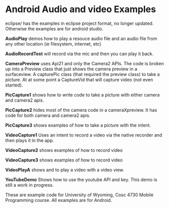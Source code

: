 Android Audio and video Examples
===========

eclipse/ has the examples in eclipse project format, no longer updated.  Otherwise the examples are for android studio.

<b>AudioPlay</b> demos how to play a resouce audio file and an audio file from any other location (ie filesystem, internet, etc)

<b>AudioRecordTest</b>  will record via the mic and then you can play it back.

<b>CameraPreview</b> uses Api21 and only the Camera2 APIs.  The code is broken up into a Preview class that just shows the camera preview
in a surfaceview.  A capturePic class (that required the preview class) to take a picture.  At at some point a CaptureVid that will capture video (not even started).

<b>PicCapture1</b> shows how to write code to take a picture with either camera and camera2 apis.

<b>PicCapture2</b> hides most of the camera code in a cameraXpreview.  It has code for both camera and camera2 apis.

<b>PicCapture3</b> shows examples of how to take a picture with the intent.

<b>VideoCapture1</b> Uses an intent to record a video via the native recorder and then plays it in the app.

<b>VideoCapture2</b> shows examples of how to record video

<b>VideoCapture3</b> shows examples of how to record video

<b>VideoPlayA</b> shows and to play a video with a video view.

<b>YouTubeDemo</b> Shows how to use the youtube API and key.  This demo is still a work in progress.


These are example code for University of Wyoming, Cosc 4730 Mobile Programming course.
All examples are for Android.